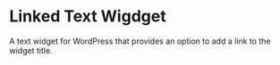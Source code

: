 Linked Text Wigdget
===================

A text widget for WordPress that provides an option to add a link to the widget title.
